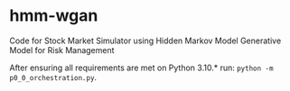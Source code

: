 # hmm-wgan
Code for Stock Market Simulator using Hidden Markov Model Generative Model for Risk Management

After ensuring all requirements are met on Python 3.10.* run: `python -m p0_0_orchestration.py`.
